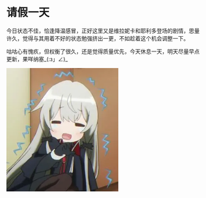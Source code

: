 # 请假一天

今日状态不佳，恰逢降温感冒，正好这里又是维拉妮卡和耶利多登场的剧情，思量许久，觉得与其用着不好的状态勉强挤出一更，不如趁着这个机会调整一下。

咕咕心有愧疚，但权衡了很久，还是觉得质量优先，今天休息一天，明天尽量早点更新，果咩纳塞_(:з」∠)_

![](../images/046.webp)
